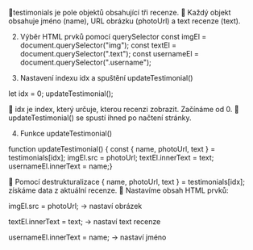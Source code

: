 🔹testimonials je pole objektů obsahující tři recenze.
🔹 Každý objekt obsahuje jméno (name), URL obrázku (photoUrl) a text recenze (text).

2. Výběr HTML prvků pomocí querySelector
   const imgEl = document.querySelector("img");
   const textEl = document.querySelector(".text");
   const usernameEl = document.querySelector(".username");

3. Nastavení indexu idx a spuštění updateTestimonial()

let idx = 0;
updateTestimonial();

🔹 idx je index, který určuje, kterou recenzi zobrazit. Začínáme od 0.
🔹 updateTestimonial() se spustí ihned po načtení stránky.

4. Funkce updateTestimonial()

function updateTestimonial() {
const { name, photoUrl, text } = testimonials[idx];
imgEl.src = photoUrl;
textEl.innerText = text;
usernameEl.innerText = name;}

🔹 Pomocí destrukturalizace { name, photoUrl, text } = testimonials[idx]; získáme data z aktuální recenze.
🔹 Nastavíme obsah HTML prvků:

imgEl.src = photoUrl; → nastaví obrázek

textEl.innerText = text; → nastaví text recenze

usernameEl.innerText = name; → nastaví jméno
